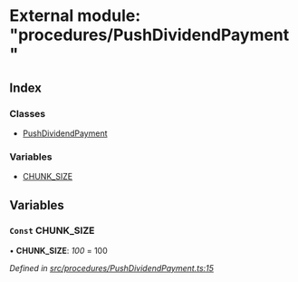 # External module: "procedures/PushDividendPayment"

## Index

### Classes

* [PushDividendPayment](../classes/_procedures_pushdividendpayment_.pushdividendpayment.md)

### Variables

* [CHUNK_SIZE](_procedures_pushdividendpayment_.md#const-chunk_size)

## Variables

### `Const` CHUNK_SIZE

• **CHUNK_SIZE**: *100* = 100

*Defined in [src/procedures/PushDividendPayment.ts:15](https://github.com/PolymathNetwork/polymath-sdk/blob/45453ad/src/procedures/PushDividendPayment.ts#L15)*

